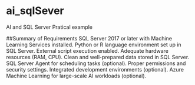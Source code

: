 # ai_sqlSever
AI and SQL Server Pratical example


##Summary of Requirements
  SQL Server 2017 or later with Machine Learning Services installed.
  Python or R language environment set up in SQL Server.
  External script execution enabled.
  Adequate hardware resources (RAM, CPU).
  Clean and well-prepared data stored in SQL Server.
  SQL Server Agent for scheduling tasks (optional).
  Proper permissions and security settings.
  Integrated development environments (optional).
  Azure Machine Learning for large-scale AI workloads (optional).
